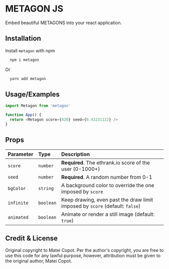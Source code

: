 # METAGON JS

Embed beautiful METAGONS into your react application.

## Installation

Install `metagon` with npm

```bash
  npm i metagon
```

Or

```bash
  yarn add metagon
```

## Usage/Examples

```javascript
import Metagon from 'metagon'

function App() {
  return <Metagon score={420} seed={0.43231122} />
}
```

## Props

| Parameter | Type     | Description                |
| :-------- | :------- | :------------------------- |
| `score` | `number` | **Required**. The ethrank.io score of the user (0-1000+) |
| `seed` | `number` | **Required**. A random number from 0-1 |
| `bgColor` | `string` | A background color to override the one imposed by `score `|
| `infinite` | `boolean` | Keep drawing, even past the draw limit imposed by `score` (default: `false`) |
| `animated` | `boolean` | Animate or render a still image (default: `true`) |

## Credit & License

Original copyright to Matei Copot. Per the author's copyright, you are free to use this code for any lawful purpose, however, attribution must be given to the original author, Matei Copot.